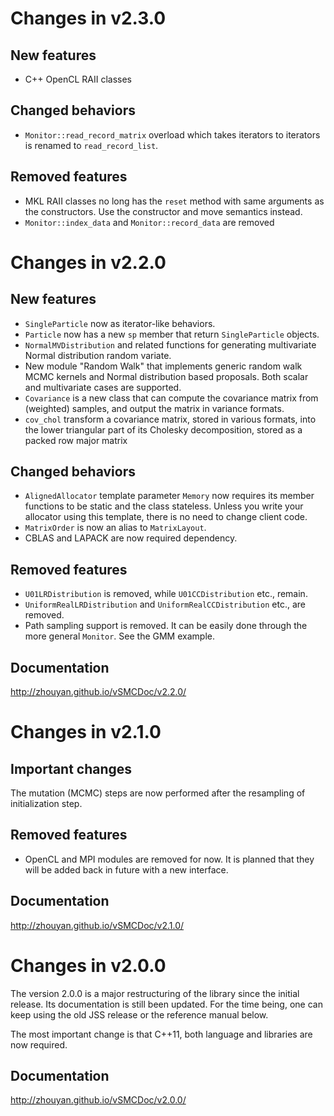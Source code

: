 # Changes in v2.3.0

## New features

* C++ OpenCL RAII classes

## Changed behaviors

* `Monitor::read_record_matrix` overload which takes iterators to iterators is
  renamed to `read_record_list`.

## Removed features

* MKL RAII classes no long has the `reset` method with same arguments as the
  constructors. Use the constructor and move semantics instead. 
* `Monitor::index_data` and `Monitor::record_data` are removed

# Changes in v2.2.0

## New features

* `SingleParticle` now as iterator-like behaviors.
* `Particle` now has a new `sp` member that return `SingleParticle` objects.
* `NormalMVDistribution` and related functions for generating multivariate
  Normal distribution random variate.
* New module "Random Walk" that implements generic random walk MCMC kernels and
  Normal distribution based proposals. Both scalar and multivariate cases are
  supported.
* `Covariance` is a new class that can compute the covariance matrix from
  (weighted) samples, and output the matrix in variance formats.
* `cov_chol` transform a covariance matrix, stored in various formats, into the
  lower triangular part of its Cholesky decomposition, stored as a packed row
  major matrix

## Changed behaviors

* `AlignedAllocator` template parameter `Memory` now requires its member
  functions to be static and the class stateless. Unless you write your
  allocator using this template, there is no need to change client code.
* `MatrixOrder` is now an alias to `MatrixLayout`.
* CBLAS and LAPACK are now required dependency.

## Removed features

* `U01LRDistribution` is removed, while `U01CCDistribution` etc., remain.
* `UniformRealLRDistribution` and `UniformRealCCDistribution` etc., are
  removed.
* Path sampling support is removed. It can be easily done through the more
  general `Monitor`. See the GMM example.

## Documentation
http://zhouyan.github.io/vSMCDoc/v2.2.0/

# Changes in v2.1.0

## Important changes

The mutation (MCMC) steps are now performed after the resampling of
initialization step.

## Removed features

* OpenCL and MPI modules are removed for now. It is planned that they will be
  added back in future with a new interface.

## Documentation
http://zhouyan.github.io/vSMCDoc/v2.1.0/

# Changes in v2.0.0

The version 2.0.0 is a major restructuring of the library since the initial
release. Its documentation is still been updated. For the time being, one can
keep using the old JSS release or the reference manual below.

The most important change is that C++11, both language and libraries are now
required.

## Documentation
http://zhouyan.github.io/vSMCDoc/v2.0.0/

[HDF5]: http://www.hdfgroup.org/HDF5/
[MKL]: https://software.intel.com/en-us/intel-mkl/
[TBB]: https://www.threadingbuildingblocks.org
